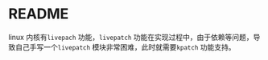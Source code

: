# README

linux 内核有`livepach` 功能，`livepatch` 功能在实现过程中，由于依赖等问题，导致自己手写一个`livepatch` 模块非常困难，此时就需要`kpatch` 功能支持。







